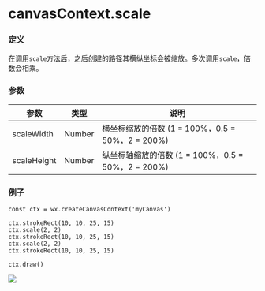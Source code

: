 <!-- https://mp.weixin.qq.com/debug/wxadoc/dev/api/canvas/scale.html -->

canvasContext.scale
===================

### 定义

在调用`scale`方法后，之后创建的路径其横纵坐标会被缩放。多次调用`scale`，倍数会相乘。

### 参数

  参数          |  类型     |  说明                                      
----------------|-----------|--------------------------------------------
  scaleWidth    |  Number   |横坐标缩放的倍数 (1 = 100%，0.5 = 50%，2 = 200%)
  scaleHeight   |  Number   |纵坐标轴缩放的倍数 (1 = 100%，0.5 = 50%，2 = 200%)

### 例子

    const ctx = wx.createCanvasContext('myCanvas')
    
    ctx.strokeRect(10, 10, 25, 15)
    ctx.scale(2, 2)
    ctx.strokeRect(10, 10, 25, 15)
    ctx.scale(2, 2)
    ctx.strokeRect(10, 10, 25, 15)
    
    ctx.draw()
    

![](https://mp.weixin.qq.com/debug/wxadoc/dev/image/canvas/scale.png?t=201838)
